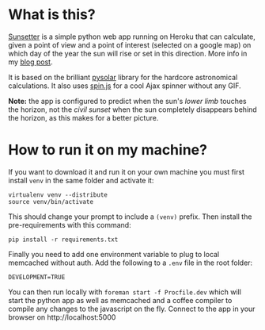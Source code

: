 What is this?
=============
[Sunsetter](http://sunsetter.herokuapp.com) is a simple python web app running on Heroku that can calculate, given a point of view and a point of interest (selected on a google map) on which day of the year the sun will rise or set in this direction. More info in my [blog post](http://w00kie.com/2012/05/17/pet-project-sunsetter/).

It is based on the brilliant [pysolar](http://pysolar.org/) library for the hardcore astronomical calculations. It also uses [spin.js](http://fgnass.github.com/spin.js/) for a cool Ajax spinner without any GIF.

**Note:** the app is configured to predict when the sun's _lower limb_ touches the horizon, not the _civil sunset_ when the sun completely disappears behind the horizon, as this makes for a better picture.

How to run it on my machine?
============================
If you want to download it and run it on your own machine you must first install `venv` in the same folder and activate it:

    virtualenv venv --distribute
    source venv/bin/activate

This should change your prompt to include a `(venv)` prefix. Then install the pre-requirements with this command:

    pip install -r requirements.txt

Finally you need to add one environment variable to plug to local memcached without auth. Add the following to a `.env` file in the root folder:

    DEVELOPMENT=TRUE

You can then run locally with `foreman start -f Procfile.dev` which will start the python app as well as memcached and a coffee compiler to compile any changes to the javascript on the fly. Connect to the app in your browser on http://localhost:5000